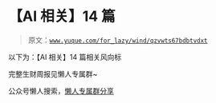# 【AI 相关】14 篇

> 原文：[`www.yuque.com/for_lazy/wind/qzvwts67bdbtvdxt`](https://www.yuque.com/for_lazy/wind/qzvwts67bdbtvdxt)

以下为：【AI 相关】14 篇相关风向标

完整生财周报见懒人专属群~

公众号懒人搜索，[懒人专属群分享](https://lazybook.fun/#/blog/group)